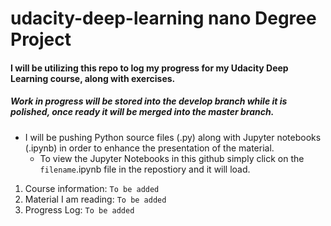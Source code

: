 # udacity-deep-learning nano Degree Project
#### I will be utilizing this repo to log my progress for my Udacity Deep Learning course, along with exercises.
##### Work in progress will be stored into the develop branch while it is polished, once ready it will be merged into the master branch.

* I will be pushing Python source files (.py) along with Jupyter notebooks (.ipynb) in order to enhance the presentation of the material.
  * To view the Jupyter Notebooks in this github simply click on the `filename`.ipynb file in the repostiory and it will load.

1. Course information: `To be added`
2. Material I am reading: `To be added`
3. Progress Log: `To be added`

